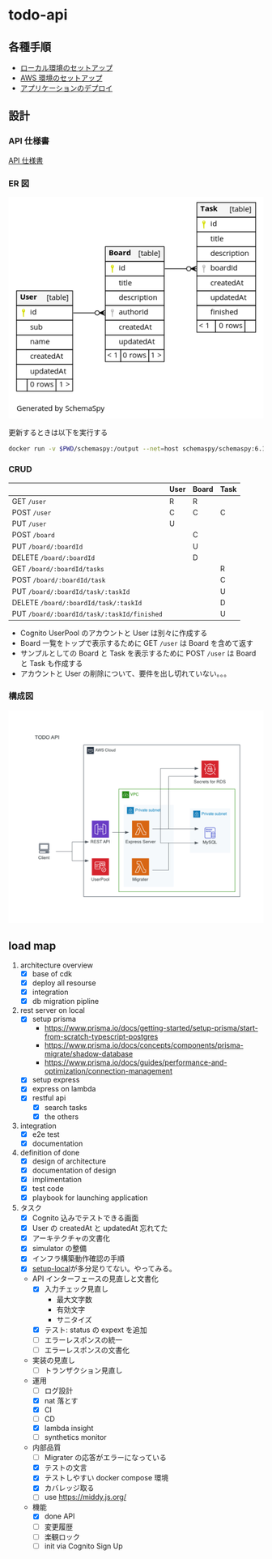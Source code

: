 # todo-api

## 各種手順

- [ローカル環境のセットアップ](./docs/setup-local.md)
- [AWS 環境のセットアップ](./docs/setup-infrastructure.md)
- [アプリケーションのデプロイ](./docs/deploy.md)

## 設計

### API 仕様書

[API 仕様書](./docs/api.md)

### ER 図

![ER](./schemaspy/tadb/diagrams/summary/relationships.real.large.png)

更新するときは以下を実行する

```sh
docker run -v $PWD/schemaspy:/output --net=host schemaspy/schemaspy:6.1.0 -t mysql -host localhost:53306 -db tadb -u tauser -p password -connprops useSSL\\\\=false -all
```

### CRUD

|                                             | User | Board | Task |
| ------------------------------------------- | ---- | ----- | ---- |
| GET `/user`                                 | R    | R     |      |
| POST `/user`                                | C    | C     | C    |
| PUT `/user`                                 | U    |       |      |
| POST `/board`                               |      | C     |      |
| PUT `/board/:boardId`                       |      | U     |      |
| DELETE `/board/:boardId`                    |      | D     |      |
| GET `/board/:boardId/tasks`                 |      |       | R    |
| POST `/board/:boardId/task`                 |      |       | C    |
| PUT `/board/:boardId/task/:taskId`          |      |       | U    |
| DELETE `/board/:boardId/task/:taskId`       |      |       | D    |
| PUT `/board/:boardId/task/:taskId/finished` |      |       | U    |

- Cognito UserPool のアカウントと User は別々に作成する
- Board 一覧をトップで表示するために GET `/user` は Board を含めて返す
- サンプルとしての Board と Task を表示するために POST `/user` は Board と Task も作成する
- アカウントと User の削除について、要件を出し切れていない。。。

### 構成図

![構成図](./packages/diagram/images/index.png)

## load map

1. architecture overview
   - [x] base of cdk
   - [x] deploy all resourse
   - [x] integration
   - [x] db migration pipline
1. rest server on local
   - [x] setup prisma
     - https://www.prisma.io/docs/getting-started/setup-prisma/start-from-scratch-typescript-postgres
     - https://www.prisma.io/docs/concepts/components/prisma-migrate/shadow-database
     - https://www.prisma.io/docs/guides/performance-and-optimization/connection-management
   - [x] setup express
   - [x] express on lambda
   - [x] restful api
     - [x] search tasks
     - [x] the others
1. integration
   - [x] e2e test
   - [x] documentation
1. definition of done
   - [x] design of architecture
   - [x] documentation of design
   - [x] implimentation
   - [x] test code
   - [x] playbook for launching application
1. タスク
   - [x] Cognito 込みでテストできる画面
   - [x] User の createdAt と updatedAt 忘れてた
   - [x] アーキテクチャの文書化
   - [x] simulator の整備
   - [x] インフラ構築動作確認の手順
   - [x] [setup-local](./docs/setup-local.md)が多分足りてない。やってみる。
   - API インターフェースの見直しと文書化
     - [x] 入力チェック見直し
       - 最大文字数
       - 有効文字
       - サニタイズ
     - [x] テスト: status の expext を追加
     - [ ] エラーレスポンスの統一
     - [ ] エラーレスポンスの文書化
   - 実装の見直し
     - [ ] トランザクション見直し
   - 運用
     - [ ] ログ設計
     - [x] nat 落とす
     - [x] CI
     - [ ] CD
     - [x] lambda insight
     - [ ] synthetics monitor
   - 内部品質
     - [ ] Migrater の応答がエラーになっている
     - [x] テストの文言
     - [x] テストしやすい docker compose 環境
     - [x] カバレッジ取る
     - [ ] use https://middy.js.org/
   - 機能
     - [x] done API
     - [ ] 変更履歴
     - [ ] 楽観ロック
     - [ ] init via Cognito Sign Up

